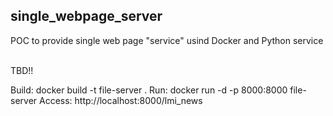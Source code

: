 ##  single_webpage_server


POC to provide single web page "service" usind Docker and Python service

<br>
TBD!!

Build: docker build -t file-server .
Run: docker run -d -p 8000:8000 file-server
Access: http://localhost:8000/lmi_news
